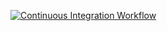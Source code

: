 [![Continuous Integration Workflow](https://github.com/Tackle-CI-CD/actions-hero/actions/workflows/ci.yaml/badge.svg)](https://github.com/Tackle-CI-CD/actions-hero/actions/workflows/ci.yaml)